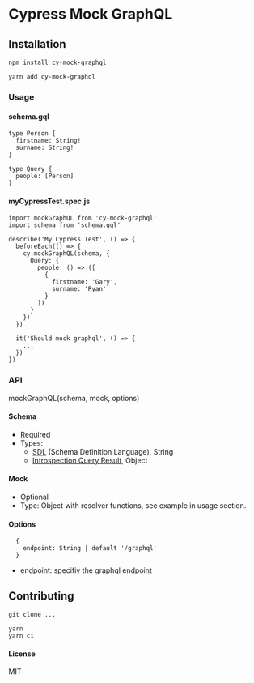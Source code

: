 # Cypress Mock GraphQL

## Installation
```
npm install cy-mock-graphql
```
```
yarn add cy-mock-graphql
```

### Usage
#### schema.gql
```
type Person {
  firstname: String!
  surname: String!
}

type Query {
  people: [Person]
}
```

#### myCypressTest.spec.js
```
import mockGraphQL from 'cy-mock-graphql'
import schema from 'schema.gql'

describe('My Cypress Test', () => {
  beforeEach(() => {
    cy.mockGraphQL(schema, {
      Query: {
        people: () => ([
          {
            firstname: 'Gary',
            surname: 'Ryan'
          }
        ])
      }
    })
  })

  it('Should mock graphql', () => {
    ...
  })
})
```

### API
mockGraphQL(schema, mock, options)

#### Schema
 - Required
 - Types:
   - [SDL](https://graphql.org/learn/schema/) (Schema Definition Language), String
   - [Introspection Query Result](https://graphql.org/learn/introspection/), Object

#### Mock
  - Optional
  - Type: Object with resolver functions, see example in usage section.

#### Options
  ```
    {
      endpoint: String | default '/graphql'
    }
  ```

  - endpoint: specifiy the graphql endpoint

## Contributing

    git clone ...

    yarn
    yarn ci

#### License
MIT
